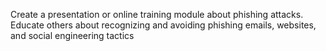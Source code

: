 Create a presentation or online training module about
phishing attacks. Educate others about recognizing and
avoiding phishing emails, websites, and social
engineering tactics
